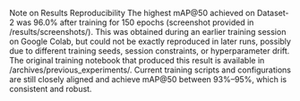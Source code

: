 Note on Results Reproducibility
The highest mAP@50 achieved on Dataset-2 was 96.0% after training for 150 epochs (screenshot provided in /results/screenshots/). This was obtained during an earlier training session on Google Colab, but could not be exactly reproduced in later runs, possibly due to different training seeds, session constraints, or hyperparameter drift.
The original training notebook that produced this result is available in /archives/previous_experiments/.
Current training scripts and configurations are still closely aligned and achieve mAP@50 between 93%–95%, which is consistent and robust.
